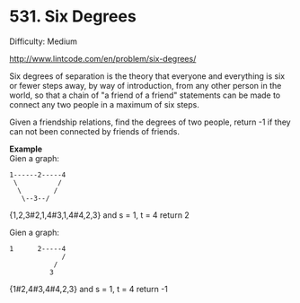 # 531. Six Degrees

Difficulty: Medium

http://www.lintcode.com/en/problem/six-degrees/

Six degrees of separation is the theory that everyone and everything is six or fewer steps away, by way of introduction, from any other person in the world, so that a chain of "a friend of a friend" statements can be made to connect any two people in a maximum of six steps.

Given a friendship relations, find the degrees of two people, return -1 if they can not been connected by friends of friends.

**Example**  
Gien a graph:
```
1------2-----4
 \          /
  \        /
   \--3--/
```
{1,2,3#2,1,4#3,1,4#4,2,3} and s = 1, t = 4 return 2

Gien a graph:
```
1      2-----4
             /
           /
          3
```
{1#2,4#3,4#4,2,3} and s = 1, t = 4 return -1
